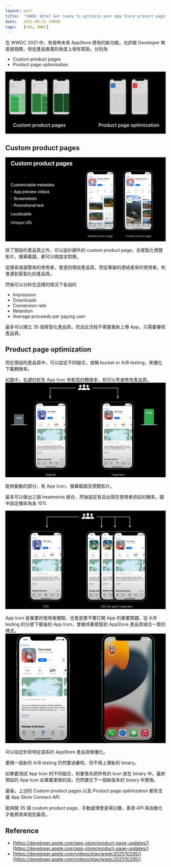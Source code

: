 ```yaml
---
layout: post
title:  "[WWDC Note] Get ready to optimize your App Store product page"
date:   2021-06-21 +0800
tags:   [iOS, WWDC]
---
```


在 WWDC 2021 中，有發佈未來 AppStore 將有的新功能。也許跟 Developer 無直接相關，但從產品推廣的角度上很有幫助。分別為
- Custom product pages
- Product page optimization

![](/assets/2021/appstore-product-page.png)

## Custom product pages
![](/assets/2021/appstore-product-page1.png)

除了預設的產品頁之外，可以設計額外的 custom product page，去客製化預覽影片，螢幕截圖，都可以做語言對應。

從搜尋或瀏覽來的使用者，會進到預設產品頁，而從專屬的連結進來的使用者，則會連到客製化的產品頁。

然後可以分析在這樣的情況下各自的
- Impression
- Downloads
- Conversion rate
- Retention
- Average proceeds per paying user

最多可以建立 35 個客製化產品頁，而且此流程不需要重新上傳 App，只需要審核產品頁。

## Product page optimization
而在預設的產品頁中，可以設定不同組合，或稱 bucket or A/B testing，來優化下載轉換率。

如圖中，右邊的紅色 App Icon 有較高的轉換率，則可以考慮修改產品頁。
![](/assets/2021/product-page-optimization.png)

能夠變動的部分，有 App Icon，螢幕截圖及預覽影片。

最多可以做出三個 treatments 組合，然後設定各自出現在使用者目前的機率，圖中設定機率為各 10%

![](/assets/2021/product-page-optimization-percentage.png)

App Icon 是重要的使用者體驗，也會是要不要打開 App 的重要關鍵。從 A/B testing 的分眾下載後的 App Icon，會維持著跟當初 AppStore 產品頁組合一致的樣式。
![](/assets/2021/product-page-optimization-icon.png)

可以指定針對特定語系的 AppStore 產品頁做優化。

要開一組新的 A/B testing 仍然要過審核，但不用上傳新的 binary。

如果要測試 App Icon 的不同組合，則要事先把所有的 Icon 放在 binary 中。最終預設的 App Icon 如果要更換的話，仍然要在下一個新版本的 binary 中更換。

最後，上述的 Custom product pages 以及 Product page optimization 都有支援 App Store Connect API.

能夠開 35 個 custom product page，手動處理會是場災難，善用 API 與自動化才能將效率提到最高。

## Reference
- [https://developer.apple.com/app-store/product-page-updates/](https://developer.apple.com/app-store/product-page-updates/)
- [https://developer.apple.com/videos/play/wwdc2021/10295/](https://developer.apple.com/videos/play/wwdc2021/10295/)

